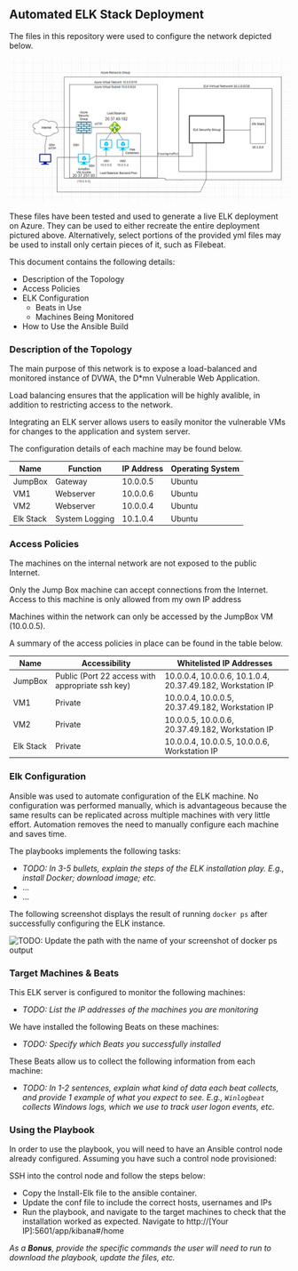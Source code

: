 ## Automated ELK Stack Deployment

The files in this repository were used to configure the network depicted below.

![Diagram](Images/Diagram.png)


These files have been tested and used to generate a live ELK deployment on Azure. They can be used to either recreate the entire deployment pictured above. Alternatively, select portions of the provided yml files may be used to install only certain pieces of it, such as Filebeat.

This document contains the following details:
- Description of the Topology
- Access Policies
- ELK Configuration
  - Beats in Use
  - Machines Being Monitored
- How to Use the Ansible Build


### Description of the Topology

The main purpose of this network is to expose a load-balanced and monitored instance of DVWA, the D*mn Vulnerable Web Application.

Load balancing ensures that the application will be highly avalible, in addition to restricting access to the network.


Integrating an ELK server allows users to easily monitor the vulnerable VMs for changes to the application and system server.


The configuration details of each machine may be found below.

| Name      | Function       | IP Address | Operating System |
|-----------|----------------|------------|------------------|
| JumpBox   | Gateway        | 10.0.0.5   | Ubuntu           |
| VM1       | Webserver      | 10.0.0.6   | Ubuntu           |
| VM2       | Webserver      | 10.0.0.4   | Ubuntu           |
| Elk Stack | System Logging | 10.1.0.4   | Ubuntu           |

### Access Policies

The machines on the internal network are not exposed to the public Internet. 

Only the Jump Box machine can accept connections from the Internet. Access to this machine is only allowed from my own IP address

Machines within the network can only be accessed by the JumpBox VM (10.0.0.5).

A summary of the access policies in place can be found in the table below.

| Name      | Accessibility                                    | Whitelisted IP Addresses                                   |
|-----------|--------------------------------------------------|------------------------------------------------------------|
| JumpBox   | Public (Port 22 access with appropriate ssh key) | 10.0.0.4, 10.0.0.6, 10.1.0.4, 20.37.49.182, Workstation IP |
| VM1       | Private                                          | 10.0.0.4, 10.0.0.5, 20.37.49.182, Workstation IP           |
| VM2       | Private                                          | 10.0.0.5, 10.0.0.6, 20.37.49.182, Workstation IP           |
| Elk Stack | Private                                          | 10.0.0.4, 10.0.0.5, 10.0.0.6, Workstation IP               |

### Elk Configuration

Ansible was used to automate configuration of the ELK machine. No configuration was performed manually, which is advantageous because the same results can be replicated across multiple machines with very little effort. Automation removes the need to manually configure each machine and saves time.

The playbooks implements the following tasks:
- _TODO: In 3-5 bullets, explain the steps of the ELK installation play. E.g., install Docker; download image; etc._
- ...
- ...

The following screenshot displays the result of running `docker ps` after successfully configuring the ELK instance.

![TODO: Update the path with the name of your screenshot of docker ps output](Images/docker_ps_output.png)

### Target Machines & Beats
This ELK server is configured to monitor the following machines:
- _TODO: List the IP addresses of the machines you are monitoring_

We have installed the following Beats on these machines:
- _TODO: Specify which Beats you successfully installed_

These Beats allow us to collect the following information from each machine:
- _TODO: In 1-2 sentences, explain what kind of data each beat collects, and provide 1 example of what you expect to see. E.g., `Winlogbeat` collects Windows logs, which we use to track user logon events, etc._

### Using the Playbook
In order to use the playbook, you will need to have an Ansible control node already configured. Assuming you have such a control node provisioned: 

SSH into the control node and follow the steps below:
- Copy the Install-Elk file to the ansible container.
- Update the conf file to include the correct hosts, usernames and IPs
- Run the playbook, and navigate to the target machines to check that the installation worked as expected. Navigate to http://[Your IP]:5601/app/kibana#/home


_As a **Bonus**, provide the specific commands the user will need to run to download the playbook, update the files, etc._
